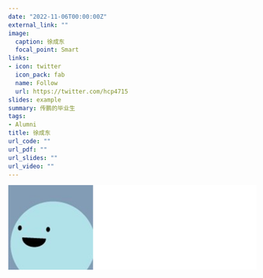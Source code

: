 ```yaml
---
date: "2022-11-06T00:00:00Z"
external_link: ""
image:
  caption: 徐成东
  focal_point: Smart
links:
- icon: twitter
  icon_pack: fab
  name: Follow
  url: https://twitter.com/hcp4715
slides: example
summary: 传鹏的毕业生
tags:
- Alumni
title: 徐成东
url_code: ""
url_pdf: ""
url_slides: ""
url_video: ""
---
```

![](images/xcd1.png)

